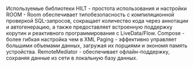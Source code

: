 Используемые библиотеки
HILT  -  простота использования и настройки
ROOM  -  Room обеспечивает типобезопасность с компиляционной проверкой SQL-запросов, 
         сокращает количество кода через аннотации и автогенерацию, 
         а также предоставляет встроенную поддержку корутин и реактивного программирования с LiveData/Flow.
Compose  -  более гибкая настройка чем в XML
Paging   -   эффективно управляет большими объемами данных, загружая их порциями и экономя память устройства.
RemoteMediator  -  обеспечивает офлайн-поддержку, сохраняя данные из сети в локальную базу данных.
